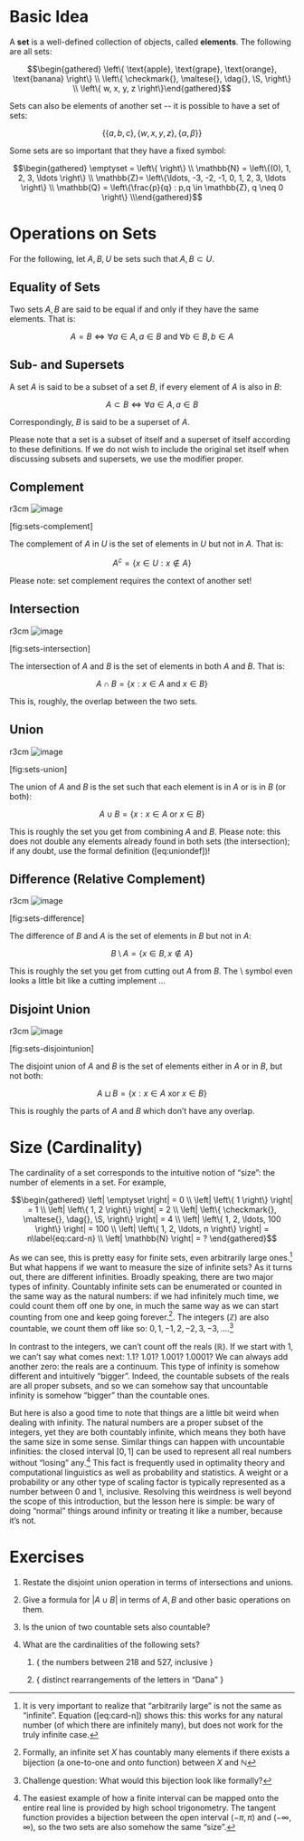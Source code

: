 Basic Idea
==========

A **set** is a well-defined collection of objects, called
**elements**. The following are all sets:

$$\begin{gathered}
\left\{ \text{apple}, \text{grape}, \text{orange}, \text{banana} \right\} \\
\left\{ \checkmark{}, \maltese{}, \dag{}, \S,  \right\} \\
\left\{ w, x, y, z \right\}\end{gathered}$$

Sets can also be elements of another set -- it is possible to have a set
of sets:

$$\left\{ \left\{a,b,c \right\}, \left\{w,x,y,z\right\}, \left\{ \alpha, \beta \right\} \right\}$$

Some sets are so important that they have a fixed symbol:

$$\begin{gathered}
\emptyset = \left\{ \right\} \\
\mathbb{N} = \left\{(0), 1, 2, 3, \ldots \right\} \\ \mathbb{Z}= \left\{\ldots, -3, -2, -1, 0, 1, 2, 3, \ldots \right\} \\
\mathbb{Q} = \left\{\frac{p}{q} : p,q \in \mathbb{Z}, q \neq 0 \right\} \\\end{gathered}$$

Operations on Sets
==================

For the following, let $A,B, U$ be sets such that $A, B \subset U$.

Equality of Sets
----------------

Two sets $A, B$ are said to be <span>equal</span> if and only if they
have the same elements. That is:

$$A = B \Longleftrightarrow \forall a \in A, a \in B \text{ and } \forall b \in B, b \in A$$

Sub- and Supersets
------------------

A set $A$ is said to be a <span>subset</span> of a set $B$, if every
element of $A$ is also in $B$:

$$A \subset B \Longleftrightarrow \forall a \in A, a \in B$$

Correspondingly, $B$ is said to be a <span>superset</span> of $A$.

Please note that a set is a subset of itself and a superset of itself
according to these definitions. If we do not wish to include the
original set itself when discussing subsets and supersets, we use the
modifier <span>proper</span>.

Complement
----------

<span>r</span><span>3cm</span>
![image](img/set-base-lettered-complement-left.png)

[fig:sets-complement]

The <span>complement</span> of $A$ in $U$ is the set of elements in $U$
but not in $A$. That is:

$$A^{c} = \left\{ x \in U : x \not\in A \right\}$$

Please note: set complement requires the context of another set!

Intersection
------------

<span>r</span><span>3cm</span> ![image](img/set-base-lettered-intersection.png)

[fig:sets-intersection]

The <span>intersection</span> of $A$ and $B$ is the set of elements in
both $A$ and $B$. That is:

$$A \cap B = \left\{x: x \in A \text{ and } x \in B \right\}$$

This is, roughly, the overlap between the two sets.

Union
-----

<span>r</span><span>3cm</span> ![image](img/set-base-lettered-union.png)

[fig:sets-union]

The <span>union</span> of $A$ and $B$ is the set such that each element
is in $A$ or is in $B$ (or both):

$$\label{eq:uniondef}
A \cup B = \left\{x: x \in A \text{ or } x \in B \right\}$$

This is roughly the set you get from combining $A$ and $B$. Please note:
this does not double any elements already found in both sets (the
intersection); if any doubt, use the formal definition ([eq:uniondef])!

Difference (Relative Complement)
--------------------------------

<span>r</span><span>3cm</span> ![image](img/set-base-lettered-difference.png)

[fig:sets-difference]

The <span>difference</span> of $B$ and $A$ is the set of elements in $B$
but not in $A$:

$$B \setminus A = \left\{ x \in B, x \not\in A\right\}$$

This is roughly the set you get from cutting out $A$ from $B$. The
$\setminus$ symbol even looks a little bit like a cutting implement …

Disjoint Union
--------------

<span>r</span><span>3cm</span>
![image](img/set-base-lettered-symmetricdifference.png)

[fig:sets-disjointunion]

The <span>disjoint union</span> of $A$ and $B$ is the set of elements
either in $A$ or in $B$, but not both:

$$A \sqcup B = \left\{x: x\in A \text{ xor } x \in B\right\}$$

This is roughly the parts of $A$ and $B$ which don’t have any overlap.

Size (Cardinality)
==================

The <span>cardinality</span> of a set corresponds to the intuitive
notion of “size”: the number of elements in a set. For example,

$$\begin{gathered}
\left| \emptyset \right| =  0 \\
\left| \left\{ 1 \right\} \right| = 1 \\
\left| \left\{ 1, 2 \right\} \right| =  2 \\
\left| \left\{ \checkmark{}, \maltese{}, \dag{}, \S,  \right\} \right| =  4 \\
\left| \left\{ 1, 2, \ldots, 100 \right\} \right| =  100 \\
\left| \left\{ 1, 2, \ldots, n \right\} \right| = n\label{eq:card-n}  \\
\left| \mathbb{N} \right| = ?    \end{gathered}$$

As we can see, this is pretty easy for finite sets, even arbitrarily
large ones.[^1] But what happens if we want to measure the size of
infinite sets? As it turns out, there are different infinities. Broadly
speaking, there are two major types of infinity. <span>Countably
infinite</span> sets can be enumerated or counted in the same way as the
natural numbers: if we had infinitely much time, we could count them off
one by one, in much the same way as we can start counting from one and
keep going forever.[^2]. The integers ($\mathbb{Z}$) are also countable,
we count them off like so: $0, 1, -1, 2, -2, 3, -3, \ldots$.[^3]

In contrast to the integers, we can’t count off the reals
($\mathbb{R}$). If we start with 1, we can’t say what comes next: 1.1?
1.01? 1.001? 1.0001? We can always add another zero: the reals are a
continuum. This type of infinity is somehow different and intuitively
“bigger”. Indeed, the countable subsets of the reals are all proper
subsets, and so we can somehow say that uncountable infinity is somehow
“bigger” than the countable ones.

But here is also a good time to note that things are a little bit weird
when dealing with infinity. The natural numbers are a proper subset of
the integers, yet they are both countably infinite, which means they
both have the same size in some sense. Similar things can happen with
uncountable infinities: the closed interval $\left[0,1\right]$ can be
used to represent all real numbers without “losing” any.[^4] This fact
is frequently used in optimality theory and computational linguistics as
well as probability and statistics. A weight or a probability or any
other type of scaling factor is typically represented as a number
between 0 and 1, inclusive. Resolving this weirdness is well beyond the
scope of this introduction, but the lesson here is simple: be wary of
doing “normal” things around infinity or treating it like a number,
because it’s not.

Exercises
=========

1.  Restate the disjoint union operation in terms of intersections and
    unions.

2.  Give a formula for $|A \cup{} B|$ in terms of $A,B$ and other basic
    operations on them.

3.  Is the union of two countable sets also countable?

4.  What are the cardinalities of the following sets?

    1.  { the numbers between 218 and 527, inclusive }

    2.  { distinct rearrangements of the letters in “Dana” }

[^1]: It is very important to realize that “arbitrarily large” is not
    the same as “infinite”. Equation ([eq:card-n]) shows this: this
    works for any natural number (of which there are infinitely many),
    but does not work for the truly infinite case.

[^2]: Formally, an infinite set $X$ has countably many elements if there
    exists a bijection (a one-to-one and onto function) between $X$ and
    $\mathbb{N}$

[^3]: Challenge question: What would this bijection look like formally?

[^4]: The easiest example of how a finite interval can be mapped onto
    the entire real line is provided by high school trigonometry. The
    tangent function provides a bijection between the open interval
    $(-\pi,\pi)$ and $(-\infty, \infty)$, so the two sets are also
    somehow the same “size”.
